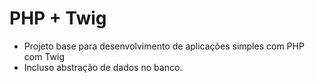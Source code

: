 #  PHP + Twig

- Projeto base para desenvolvimento de aplicações simples com PHP com Twig
- Incluso abstração de dados no banco.